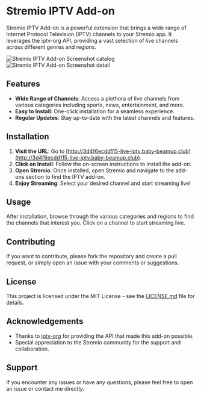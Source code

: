 # Stremio IPTV Add-on

Stremio IPTV Add-on is a powerful extension that brings a wide range of Internet Protocol Television (IPTV) channels to your Stremio app. It leverages the iptv-org API, providing a vast selection of live channels across different genres and regions.

![Stremio IPTV Add-on Screenshot catalog](SC1.jpg)
![Stremio IPTV Add-on Screenshot detail](SC2.jpg)

## Features

- **Wide Range of Channels**: Access a plethora of live channels from various categories including sports, news, entertainment, and more.
- **Easy to Install**: One-click installation for a seamless experience.
- **Regular Updates**: Stay up-to-date with the latest channels and features.

## Installation

1. **Visit the URL**: Go to [http://3d4f6ecdd115-live-iptv.baby-beamup.club](http://3d4f6ecdd115-live-iptv.baby-beamup.club).
2. **Click on Install**: Follow the on-screen instructions to install the add-on.
3. **Open Stremio**: Once installed, open Stremio and navigate to the add-ons section to find the IPTV add-on.
4. **Enjoy Streaming**: Select your desired channel and start streaming live!

## Usage

After installation, browse through the various categories and regions to find the channels that interest you. Click on a channel to start streaming live.

## Contributing

If you want to contribute, please fork the repository and create a pull request, or simply open an issue with your comments or suggestions.

## License

This project is licensed under the MIT License - see the [LICENSE.md](LICENSE.md) file for details.

## Acknowledgements

- Thanks to [iptv-org](https://github.com/iptv-org) for providing the API that made this add-on possible.
- Special appreciation to the Stremio community for the support and collaboration.

## Support

If you encounter any issues or have any questions, please feel free to open an issue or contact me directly.
